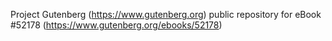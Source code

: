 Project Gutenberg (https://www.gutenberg.org) public repository for
eBook #52178 (https://www.gutenberg.org/ebooks/52178)
